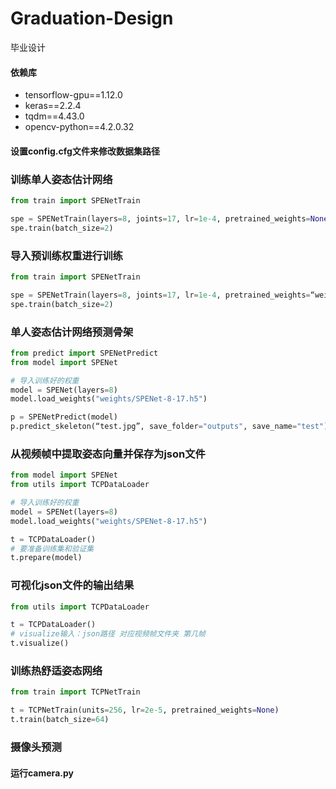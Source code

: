 # Graduation-Design
毕业设计
#### 依赖库
- tensorflow-gpu==1.12.0
- keras==2.2.4
- tqdm==4.43.0
- opencv-python==4.2.0.32

#### 设置config.cfg文件来修改数据集路径

### 训练单人姿态估计网络
~~~Python
from train import SPENetTrain

spe = SPENetTrain(layers=8, joints=17, lr=1e-4, pretrained_weights=None)
spe.train(batch_size=2)
~~~

### 导入预训练权重进行训练
~~~Python
from train import SPENetTrain

spe = SPENetTrain(layers=8, joints=17, lr=1e-4, pretrained_weights=“weights/SPENet-8-17.h5”)
spe.train(batch_size=2)
~~~

### 单人姿态估计网络预测骨架
~~~Python
from predict import SPENetPredict
from model import SPENet

# 导入训练好的权重
model = SPENet(layers=8)
model.load_weights("weights/SPENet-8-17.h5")

p = SPENetPredict(model)
p.predict_skeleton(“test.jpg”, save_folder="outputs", save_name="test")
~~~

### 从视频帧中提取姿态向量并保存为json文件

~~~Python
from model import SPENet
from utils import TCPDataLoader

# 导入训练好的权重
model = SPENet(layers=8)
model.load_weights("weights/SPENet-8-17.h5")

t = TCPDataLoader()
# 要准备训练集和验证集
t.prepare(model)
~~~

### 可视化json文件的输出结果

~~~Python
from utils import TCPDataLoader

t = TCPDataLoader()
# visualize输入：json路径 对应视频帧文件夹 第几帧
t.visualize()
~~~

### 训练热舒适姿态网络

~~~Python
from train import TCPNetTrain

t = TCPNetTrain(units=256, lr=2e-5, pretrained_weights=None)
t.train(batch_size=64)
~~~

### 摄像头预测

#### 运行camera.py


